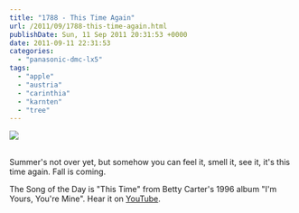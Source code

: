 ```yaml
---
title: "1788 - This Time Again"
url: /2011/09/1788-this-time-again.html
publishDate: Sun, 11 Sep 2011 20:31:53 +0000
date: 2011-09-11 22:31:53
categories: 
  - "panasonic-dmc-lx5"
tags: 
  - "apple"
  - "austria"
  - "carinthia"
  - "karnten"
  - "tree"
---
```

<div class="container">
<div class="center"><a target="_blank" href="https://d25zfm9zpd7gm5.cloudfront.net/1200x1200/2011/20110911_170440_ps.jpg"><img src="https://d25zfm9zpd7gm5.cloudfront.net/0600x0600/2011/20110911_170440_ps.jpg" /></a></div>
</div>
<br />

Summer's not over yet, but somehow you can feel it, smell it, see it, it's this time again. Fall is coming.

 The Song of the Day is "This Time" from Betty Carter's 1996 album "I'm Yours, You're Mine". Hear it on <a href="http://www.youtube.com/watch?v=uS9UrtwqExY" target="_blank">YouTube</a>.
